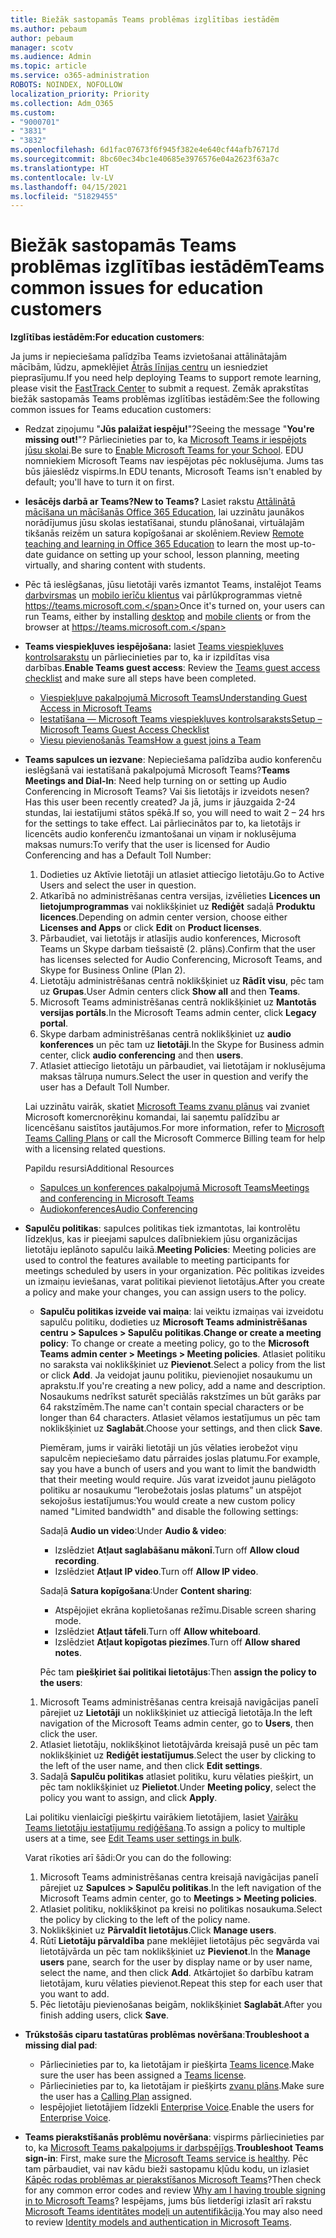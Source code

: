 ```yaml
---
title: Biežāk sastopamās Teams problēmas izglītības iestādēm
ms.author: pebaum
author: pebaum
manager: scotv
ms.audience: Admin
ms.topic: article
ms.service: o365-administration
ROBOTS: NOINDEX, NOFOLLOW
localization_priority: Priority
ms.collection: Adm_O365
ms.custom:
- "9000701"
- "3831"
- "3832"
ms.openlocfilehash: 6d1fac07673f6f945f382e4e640cf44afb76717d
ms.sourcegitcommit: 8bc60ec34bc1e40685e3976576e04a2623f63a7c
ms.translationtype: HT
ms.contentlocale: lv-LV
ms.lasthandoff: 04/15/2021
ms.locfileid: "51829455"
---
```

# <a name="teams-common-issues-for-education-customers"></a><span data-ttu-id="5d0ca-102">Biežāk sastopamās Teams problēmas izglītības iestādēm</span><span class="sxs-lookup"><span data-stu-id="5d0ca-102">Teams common issues for education customers</span></span>

<span data-ttu-id="5d0ca-103">**Izglītības iestādēm:**</span><span class="sxs-lookup"><span data-stu-id="5d0ca-103">**For education customers**:</span></span>

<span data-ttu-id="5d0ca-104">Ja jums ir nepieciešama palīdzība Teams izvietošanai attālinātajām mācībām, lūdzu, apmeklējiet [Ātrās līnijas centru](https://www.microsoft.com/fasttrack) un iesniedziet pieprasījumu.</span><span class="sxs-lookup"><span data-stu-id="5d0ca-104">If you need help deploying Teams to support remote learning, please visit the [FastTrack Center](https://www.microsoft.com/fasttrack) to submit a request.</span></span> <span data-ttu-id="5d0ca-105">Zemāk aprakstītas biežāk sastopamās Teams problēmas izglītības iestādēm:</span><span class="sxs-lookup"><span data-stu-id="5d0ca-105">See the following common issues for Teams education customers:</span></span>

- <span data-ttu-id="5d0ca-106">Redzat ziņojumu "**Jūs palaižat iespēju!**"?</span><span class="sxs-lookup"><span data-stu-id="5d0ca-106">Seeing the message "**You're missing out!**"?</span></span> <span data-ttu-id="5d0ca-107">Pārliecinieties par to, ka [Microsoft Teams ir iespējots jūsu skolai](https://docs.microsoft.com/microsoft-365/education/intune-edu-trial/enable-microsoft-teams).</span><span class="sxs-lookup"><span data-stu-id="5d0ca-107">Be sure to [Enable Microsoft Teams for your School](https://docs.microsoft.com/microsoft-365/education/intune-edu-trial/enable-microsoft-teams).</span></span> <span data-ttu-id="5d0ca-108">EDU nomniekiem Microsoft Teams nav iespējotas pēc noklusējuma. Jums tas būs jāieslēdz vispirms.</span><span class="sxs-lookup"><span data-stu-id="5d0ca-108">In EDU tenants, Microsoft Teams isn't enabled by default; you'll have to turn it on first.</span></span>

- <span data-ttu-id="5d0ca-109">**Iesācējs darbā ar Teams?**</span><span class="sxs-lookup"><span data-stu-id="5d0ca-109">**New to Teams?**</span></span> <span data-ttu-id="5d0ca-110">Lasiet rakstu [Attālinātā mācīšana un mācīšanās Office 365 Education](https://support.office.com/article/remote-teaching-and-learning-in-office-365-education-f651ccae-7b65-478b-8366-51bb884025c4), lai uzzinātu jaunākos norādījumus jūsu skolas iestatīšanai, stundu plānošanai, virtuālajām tikšanās reizēm un satura kopīgošanai ar skolēniem.</span><span class="sxs-lookup"><span data-stu-id="5d0ca-110">Review [Remote teaching and learning in Office 365 Education](https://support.office.com/article/remote-teaching-and-learning-in-office-365-education-f651ccae-7b65-478b-8366-51bb884025c4) to learn the most up-to-date guidance on setting up your school, lesson planning, meeting virtually, and sharing content with students.</span></span>

- <span data-ttu-id="5d0ca-111">Pēc tā ieslēgšanas, jūsu lietotāji varēs izmantot Teams, instalējot Teams [darbvirsmas](https://docs.microsoft.com/MicrosoftTeams/get-clients#desktop-client) un [mobilo ierīču klientus](https://docs.microsoft.com/MicrosoftTeams/get-clients#mobile-clients) vai pārlūkprogrammas vietnē https://teams.microsoft.com.</span><span class="sxs-lookup"><span data-stu-id="5d0ca-111">Once it's turned on, your users can run Teams, either by installing [desktop](https://docs.microsoft.com/MicrosoftTeams/get-clients#desktop-client) and [mobile clients](https://docs.microsoft.com/MicrosoftTeams/get-clients#mobile-clients) or from the browser at https://teams.microsoft.com.</span></span>

- <span data-ttu-id="5d0ca-112">**Teams viespiekļuves iespējošana:** lasiet [Teams viespiekļuves kontrolsarakstu](https://docs.microsoft.com/microsoftteams/guest-access-checklist) un pārliecinieties par to, ka ir izpildītas visa darbības.</span><span class="sxs-lookup"><span data-stu-id="5d0ca-112">**Enable Teams guest access**: Review the [Teams guest access checklist](https://docs.microsoft.com/microsoftteams/guest-access-checklist) and make sure all steps have been completed.</span></span>
    - [<span data-ttu-id="5d0ca-113">Viespiekļuve pakalpojumā Microsoft Teams</span><span class="sxs-lookup"><span data-stu-id="5d0ca-113">Understanding Guest Access in Microsoft Teams</span></span>](https://docs.microsoft.com/microsoftteams/guest-access)
    - [<span data-ttu-id="5d0ca-114">Iestatīšana — Microsoft Teams viespiekļuves kontrolsaraksts</span><span class="sxs-lookup"><span data-stu-id="5d0ca-114">Setup – Microsoft Teams Guest Access Checklist</span></span>](https://docs.microsoft.com/microsoftteams/guest-access-checklist)
    - [<span data-ttu-id="5d0ca-115">Viesu pievienošanās Teams</span><span class="sxs-lookup"><span data-stu-id="5d0ca-115">How a guest joins a Team</span></span>](https://docs.microsoft.com/microsoftteams/guest-joins)

- <span data-ttu-id="5d0ca-116">**Teams sapulces un iezvane**: Nepieciešama palīdzība audio konferenču ieslēgšanā vai iestatīšanā pakalpojumā Microsoft Teams?</span><span class="sxs-lookup"><span data-stu-id="5d0ca-116">**Teams Meetings and Dial-In**: Need help turning on or setting up Audio Conferencing in Microsoft Teams?</span></span> <span data-ttu-id="5d0ca-117">Vai šis lietotājs ir izveidots nesen?</span><span class="sxs-lookup"><span data-stu-id="5d0ca-117">Has this user been recently created?</span></span> <span data-ttu-id="5d0ca-118">Ja jā, jums ir jāuzgaida 2-24 stundas, lai iestatījumi stātos spēkā.</span><span class="sxs-lookup"><span data-stu-id="5d0ca-118">If so, you will need to wait 2 – 24 hrs for the settings to take effect.</span></span> <span data-ttu-id="5d0ca-119">Lai pārliecinātos par to, ka lietotājs ir licencēts audio konferenču izmantošanai un viņam ir noklusējuma maksas numurs:</span><span class="sxs-lookup"><span data-stu-id="5d0ca-119">To verify that the user is licensed for Audio Conferencing and has a Default Toll Number:</span></span>
    1. <span data-ttu-id="5d0ca-120">Dodieties uz Aktīvie lietotāji un atlasiet attiecīgo lietotāju.</span><span class="sxs-lookup"><span data-stu-id="5d0ca-120">Go to Active Users and select the user in question.</span></span>
    2. <span data-ttu-id="5d0ca-121">Atkarībā no administrēšanas centra versijas, izvēlieties **Licences un lietojumprogrammas** vai noklikšķiniet uz **Rediģēt** sadaļā **Produktu licences**.</span><span class="sxs-lookup"><span data-stu-id="5d0ca-121">Depending on admin center version, choose either **Licenses and Apps** or click **Edit** on **Product licenses**.</span></span>
    3. <span data-ttu-id="5d0ca-122">Pārbaudiet, vai lietotājs ir atlasījis audio konferences, Microsoft Teams un Skype darbam tiešsaistē (2. plāns).</span><span class="sxs-lookup"><span data-stu-id="5d0ca-122">Confirm that the user has licenses selected for Audio Conferencing, Microsoft Teams, and Skype for Business Online (Plan 2).</span></span>
    4. <span data-ttu-id="5d0ca-123">Lietotāju administrēšanas centrā noklikšķiniet uz **Rādīt visu**, pēc tam uz **Grupas**.</span><span class="sxs-lookup"><span data-stu-id="5d0ca-123">User Admin centers click **Show all** and then **Teams**.</span></span>
    5. <span data-ttu-id="5d0ca-124">Microsoft Teams administrēšanas centrā noklikšķiniet uz **Mantotās versijas portāls**.</span><span class="sxs-lookup"><span data-stu-id="5d0ca-124">In the Microsoft Teams admin center, click **Legacy portal**.</span></span>
    6. <span data-ttu-id="5d0ca-125">Skype darbam administrēšanas centrā noklikšķiniet uz **audio konferences** un pēc tam uz **lietotāji**.</span><span class="sxs-lookup"><span data-stu-id="5d0ca-125">In the Skype for Business admin center, click **audio conferencing** and then **users**.</span></span>
    7. <span data-ttu-id="5d0ca-126">Atlasiet attiecīgo lietotāju un pārbaudiet, vai lietotājam ir noklusējuma maksas tālruņa numurs.</span><span class="sxs-lookup"><span data-stu-id="5d0ca-126">Select the user in question and verify the user has a Default Toll Number.</span></span>

    <span data-ttu-id="5d0ca-127">Lai uzzinātu vairāk, skatiet [Microsoft Teams zvanu plānus](https://docs.microsoft.com/microsoftteams/calling-plans-for-office-365) vai zvaniet Microsoft komercnorēķinu komandai, lai saņemtu palīdzību ar licencēšanu saistītos jautājumos.</span><span class="sxs-lookup"><span data-stu-id="5d0ca-127">For more information, refer to [Microsoft Teams Calling Plans](https://docs.microsoft.com/microsoftteams/calling-plans-for-office-365) or call the Microsoft Commerce Billing team for help with a licensing related questions.</span></span>

    <span data-ttu-id="5d0ca-128">Papildu resursi</span><span class="sxs-lookup"><span data-stu-id="5d0ca-128">Additional Resources</span></span>

    - [<span data-ttu-id="5d0ca-129">Sapulces un konferences pakalpojumā Microsoft Teams</span><span class="sxs-lookup"><span data-stu-id="5d0ca-129">Meetings and conferencing in Microsoft Teams</span></span>](https://docs.microsoft.com/microsoftteams/deploy-meetings-microsoft-teams-landing-page)
    - [<span data-ttu-id="5d0ca-130">Audiokonferences</span><span class="sxs-lookup"><span data-stu-id="5d0ca-130">Audio Conferencing</span></span>](https://docs.microsoft.com/microsoftteams/audio-conferencing-in-office-365)

- <span data-ttu-id="5d0ca-131">**Sapulču politikas**: sapulces politikas tiek izmantotas, lai kontrolētu līdzekļus, kas ir pieejami sapulces dalībniekiem jūsu organizācijas lietotāju ieplānoto sapulču laikā.</span><span class="sxs-lookup"><span data-stu-id="5d0ca-131">**Meeting Policies**: Meeting policies are used to control the features available to meeting participants for meetings scheduled by users in your organization.</span></span> <span data-ttu-id="5d0ca-132">Pēc politikas izveides un izmaiņu ieviešanas, varat politikai pievienot lietotājus.</span><span class="sxs-lookup"><span data-stu-id="5d0ca-132">After you create a policy and make your changes, you can assign users to the policy.</span></span>

    - <span data-ttu-id="5d0ca-133">**Sapulču politikas izveide vai maiņa**: lai veiktu izmaiņas vai izveidotu sapulču politiku, dodieties uz **Microsoft Teams administrēšanas centru > Sapulces > Sapulču politikas**.</span><span class="sxs-lookup"><span data-stu-id="5d0ca-133">**Change or create a meeting policy**: To change or create a meeting policy, go to the **Microsoft Teams admin center > Meetings > Meeting policies**.</span></span> <span data-ttu-id="5d0ca-134">Atlasiet politiku no saraksta vai noklikšķiniet uz **Pievienot**.</span><span class="sxs-lookup"><span data-stu-id="5d0ca-134">Select a policy from the list or click **Add**.</span></span> <span data-ttu-id="5d0ca-135">Ja veidojat jaunu politiku, pievienojiet nosaukumu un aprakstu.</span><span class="sxs-lookup"><span data-stu-id="5d0ca-135">If you're creating a new policy, add a name and description.</span></span> <span data-ttu-id="5d0ca-136">Nosaukums nedrīkst saturēt speciālās rakstzīmes un būt garāks par 64 rakstzīmēm.</span><span class="sxs-lookup"><span data-stu-id="5d0ca-136">The name can't contain special characters or be longer than 64 characters.</span></span> <span data-ttu-id="5d0ca-137">Atlasiet vēlamos iestatījumus un pēc tam noklikšķiniet uz **Saglabāt**.</span><span class="sxs-lookup"><span data-stu-id="5d0ca-137">Choose your settings, and then click **Save**.</span></span> 
    
        <span data-ttu-id="5d0ca-138">Piemēram, jums ir vairāki lietotāji un jūs vēlaties ierobežot viņu sapulcēm nepieciešamo datu pārraides joslas platumu.</span><span class="sxs-lookup"><span data-stu-id="5d0ca-138">For example, say you have a bunch of users and you want to limit the bandwidth that their meeting would require.</span></span> <span data-ttu-id="5d0ca-139">Jūs varat izveidot jaunu pielāgoto politiku ar nosaukumu “Ierobežotais joslas platums” un atspējot sekojošus iestatījumus:</span><span class="sxs-lookup"><span data-stu-id="5d0ca-139">You would create a new custom policy named "Limited bandwidth" and disable the following settings:</span></span>

        <span data-ttu-id="5d0ca-140">Sadaļā **Audio un video**:</span><span class="sxs-lookup"><span data-stu-id="5d0ca-140">Under **Audio & video**:</span></span>
        - <span data-ttu-id="5d0ca-141">Izslēdziet **Atļaut saglabāšanu mākonī**.</span><span class="sxs-lookup"><span data-stu-id="5d0ca-141">Turn off **Allow cloud recording**.</span></span>
        - <span data-ttu-id="5d0ca-142">Izslēdziet **Atļaut IP video**.</span><span class="sxs-lookup"><span data-stu-id="5d0ca-142">Turn off **Allow IP video**.</span></span>

        <span data-ttu-id="5d0ca-143">Sadaļā **Satura kopīgošana**:</span><span class="sxs-lookup"><span data-stu-id="5d0ca-143">Under **Content sharing**:</span></span>

        - <span data-ttu-id="5d0ca-144">Atspējojiet ekrāna koplietošanas režīmu.</span><span class="sxs-lookup"><span data-stu-id="5d0ca-144">Disable screen sharing mode.</span></span>
        - <span data-ttu-id="5d0ca-145">Izslēdziet **Atļaut tāfeli**.</span><span class="sxs-lookup"><span data-stu-id="5d0ca-145">Turn off **Allow whiteboard**.</span></span>
        - <span data-ttu-id="5d0ca-146">Izslēdziet **Atļaut kopīgotas piezīmes**.</span><span class="sxs-lookup"><span data-stu-id="5d0ca-146">Turn off **Allow shared notes**.</span></span>

        <span data-ttu-id="5d0ca-147">Pēc tam **piešķiriet šai politikai lietotājus**:</span><span class="sxs-lookup"><span data-stu-id="5d0ca-147">Then **assign the policy to the users**:</span></span>

    1. <span data-ttu-id="5d0ca-148">Microsoft Teams administrēšanas centra kreisajā navigācijas panelī pārejiet uz **Lietotāji** un noklikšķiniet uz attiecīgā lietotāja.</span><span class="sxs-lookup"><span data-stu-id="5d0ca-148">In the left navigation of the Microsoft Teams admin center, go to **Users**, then click the user.</span></span>
    2. <span data-ttu-id="5d0ca-149">Atlasiet lietotāju, noklikšķinot lietotājvārda kreisajā pusē un pēc tam noklikšķiniet uz **Rediģēt iestatījumus**.</span><span class="sxs-lookup"><span data-stu-id="5d0ca-149">Select the user by clicking to the left of the user name, and then click **Edit settings**.</span></span>
    3. <span data-ttu-id="5d0ca-150">Sadaļā **Sapulču politikas** atlasiet politiku, kuru vēlaties piešķirt, un pēc tam noklikšķiniet uz **Pielietot**.</span><span class="sxs-lookup"><span data-stu-id="5d0ca-150">Under **Meeting policy**, select the policy you want to assign, and click **Apply**.</span></span>

    <span data-ttu-id="5d0ca-151">Lai politiku vienlaicīgi piešķirtu vairākiem lietotājiem, lasiet [Vairāku Teams lietotāju iestatījumu rediģēšana](https://docs.microsoft.com/microsoftteams/edit-user-settings-in-bulk).</span><span class="sxs-lookup"><span data-stu-id="5d0ca-151">To assign a policy to multiple users at a time, see [Edit Teams user settings in bulk](https://docs.microsoft.com/microsoftteams/edit-user-settings-in-bulk).</span></span>

    <span data-ttu-id="5d0ca-152">Varat rīkoties arī šādi:</span><span class="sxs-lookup"><span data-stu-id="5d0ca-152">Or you can do the following:</span></span>
    1. <span data-ttu-id="5d0ca-153">Microsoft Teams administrēšanas centra kreisajā navigācijas panelī pārejiet uz **Sapulces > Sapulču politikas**.</span><span class="sxs-lookup"><span data-stu-id="5d0ca-153">In the left navigation of the Microsoft Teams admin center, go to **Meetings > Meeting policies**.</span></span>
    2. <span data-ttu-id="5d0ca-154">Atlasiet politiku, noklikšķinot pa kreisi no politikas nosaukuma.</span><span class="sxs-lookup"><span data-stu-id="5d0ca-154">Select the policy by clicking to the left of the policy name.</span></span>
    3. <span data-ttu-id="5d0ca-155">Noklikšķiniet uz **Pārvaldīt lietotājus**.</span><span class="sxs-lookup"><span data-stu-id="5d0ca-155">Click **Manage users**.</span></span>
    4. <span data-ttu-id="5d0ca-156">Rūtī **Lietotāju pārvaldība** pane meklējiet lietotājus pēc segvārda vai lietotājvārda un pēc tam noklikšķiniet uz **Pievienot**.</span><span class="sxs-lookup"><span data-stu-id="5d0ca-156">In the **Manage users** pane, search for the user by display name or by user name, select the name, and then click **Add**.</span></span> <span data-ttu-id="5d0ca-157">Atkārtojiet šo darbību katram lietotājam, kuru vēlaties pievienot.</span><span class="sxs-lookup"><span data-stu-id="5d0ca-157">Repeat this step for each user that you want to add.</span></span>
    5. <span data-ttu-id="5d0ca-158">Pēc lietotāju pievienošanas beigām, noklikšķiniet **Saglabāt**.</span><span class="sxs-lookup"><span data-stu-id="5d0ca-158">After you finish adding users, click **Save**.</span></span>

- <span data-ttu-id="5d0ca-159">**Trūkstošās ciparu tastatūras problēmas novēršana**:</span><span class="sxs-lookup"><span data-stu-id="5d0ca-159">**Troubleshoot a missing dial pad**:</span></span>
    - <span data-ttu-id="5d0ca-160">Pārliecinieties par to, ka lietotājam ir piešķirta [Teams licence](https://docs.microsoft.com/MicrosoftTeams/assign-teams-licenses).</span><span class="sxs-lookup"><span data-stu-id="5d0ca-160">Make sure the user has been assigned a [Teams license](https://docs.microsoft.com/MicrosoftTeams/assign-teams-licenses).</span></span>
    - <span data-ttu-id="5d0ca-161">Pārliecinieties par to, ka lietotājam ir piešķirts [zvanu plāns](https://docs.microsoft.com/MicrosoftTeams/calling-plan-landing-page).</span><span class="sxs-lookup"><span data-stu-id="5d0ca-161">Make sure the user has a [Calling Plan](https://docs.microsoft.com/MicrosoftTeams/calling-plan-landing-page) assigned.</span></span>
    - <span data-ttu-id="5d0ca-162">Iespējojiet lietotājiem līdzekli [Enterprise Voice](https://docs.microsoft.com/skypeforbusiness/skype-for-business-hybrid-solutions/plan-your-phone-system-cloud-pbx-solution/enable-users-for-enterprise-voice-online-and-phone-system-voicemail#to-enable-your-users-for-phone-system-in-office-365-voice-and-voicemail).</span><span class="sxs-lookup"><span data-stu-id="5d0ca-162">Enable the users for [Enterprise Voice](https://docs.microsoft.com/skypeforbusiness/skype-for-business-hybrid-solutions/plan-your-phone-system-cloud-pbx-solution/enable-users-for-enterprise-voice-online-and-phone-system-voicemail#to-enable-your-users-for-phone-system-in-office-365-voice-and-voicemail).</span></span>

- <span data-ttu-id="5d0ca-163">**Teams pierakstīšanās problēmu novēršana**: vispirms pārliecinieties par to, ka [Microsoft Teams pakalpojums ir darbspējīgs](https://admin.microsoft.com/Adminportal/Home?source=applauncher#/servicehealth).</span><span class="sxs-lookup"><span data-stu-id="5d0ca-163">**Troubleshoot Teams sign-in**: First, make sure the [Microsoft Teams service is healthy](https://admin.microsoft.com/Adminportal/Home?source=applauncher#/servicehealth).</span></span> <span data-ttu-id="5d0ca-164">Pēc tam pārbaudiet, vai nav kādu bieži sastopamu kļūdu kodu, un izlasiet [Kāpēc rodas problēmas ar pierakstīšanos Microsoft Teams](https://support.office.com/article/a02f683b-61a3-4008-9447-ee60c5593b0f)?</span><span class="sxs-lookup"><span data-stu-id="5d0ca-164">Then check for any common error codes and review [Why am I having trouble signing in to Microsoft Teams](https://support.office.com/article/a02f683b-61a3-4008-9447-ee60c5593b0f)?</span></span> <span data-ttu-id="5d0ca-165">Iespējams, jums būs lietderīgi izlasīt arī rakstu [Microsoft Teams identitātes modeļi un autentifikācija](https://docs.microsoft.com/MicrosoftTeams/identify-models-authentication).</span><span class="sxs-lookup"><span data-stu-id="5d0ca-165">You may also need to review [Identity models and authentication in Microsoft Teams](https://docs.microsoft.com/MicrosoftTeams/identify-models-authentication).</span></span>
